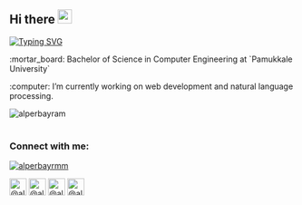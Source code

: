 
<h2>Hi there <img src="https://media.giphy.com/media/hvRJCLFzcasrR4ia7z/giphy.gif" width="25px"></h2>

[![Typing SVG](https://readme-typing-svg.herokuapp.com?color=%2307F720&size=17&vCenter=true&lines=+I'm+Alper+Bayram)](https://git.io/typing-svg)

<p>:mortar_board: Bachelor of Science in Computer Engineering at `Pamukkale University` </p>
<p>:computer: I’m currently working on web development and natural language processing. </p>

<img align="center" src="https://github-readme-stats.vercel.app/api/top-langs/?username=alperbayram&show_icons=true&locale=en&theme=cobalt&bg_color=0d1117&layout=compact&hide_border=true&langs_count=6&title_color=75eeb2" alt="alperbayram" />

<h1></h1>
<h3>Connect with me:</h3>
<p><a href="https://twitter.com/alperbayrmm" target="blank"><img src="https://img.shields.io/twitter/follow/alperbayrmm?style=social" alt="alperbayrmm" /></a> </p>
<a href="https://www.linkedin.com/in/alper-bayram-a9196a194/" target="blank"><img align="center" src="https://img.icons8.com/fluency/30/000000/linkedin.png" alt="@alperbayram" height="30" width="30" /></a>
<a href="https://alper-bayram.medium.com/" target="blank"><img align="center" src="https://img.icons8.com/ios-filled/30/000000/medium-monogram--v1.png" alt="@alperbayram" height="30" width="30" /></a>
<a href="https://codepen.io/alperbayrm" target="blank"><img align="center" src="https://img.icons8.com/ios/30/000000/codepen.png" alt="@alperbayram" height="30" width="30" /></a>
<a href="https://www.kaggle.com/devalper"  target="blank" ><img  align="center" src="https://img.icons8.com/windows/32/000000/kaggle.png" alt="@alperbayram" height="30" width="30" /></a>
          
<!--
**alperbayram/alperbayram** is a ✨ _special_ ✨ repository because its `README.md` (this file) appears on your GitHub profile.

Here are some ideas to get you started:

- 🔭 I’m currently working on ...
- 🌱 I’m currently learning ...
- 👯 I’m looking to collaborate on ...
- 🤔 I’m looking for help with ...
- 💬 Ask me about ...
- 📫 How to reach me: ...
- 😄 Pronouns: ...
- ⚡ Fun fact: ...
-->
